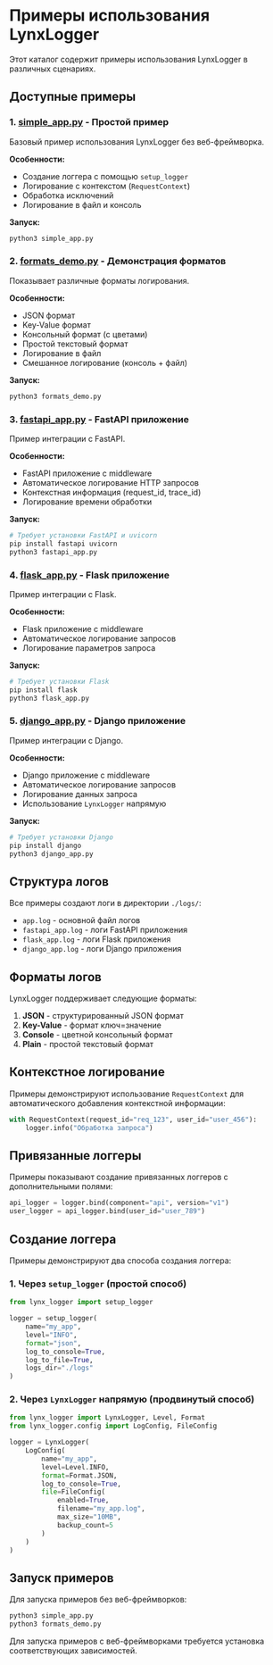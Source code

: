# Примеры использования LynxLogger

Этот каталог содержит примеры использования LynxLogger в различных сценариях.

## Доступные примеры

### 1. [simple_app.py](simple_app.py) - Простой пример
Базовый пример использования LynxLogger без веб-фреймворка.

**Особенности:**
- Создание логгера с помощью `setup_logger`
- Логирование с контекстом (`RequestContext`)
- Обработка исключений
- Логирование в файл и консоль

**Запуск:**
```bash
python3 simple_app.py
```

### 2. [formats_demo.py](formats_demo.py) - Демонстрация форматов
Показывает различные форматы логирования.

**Особенности:**
- JSON формат
- Key-Value формат
- Консольный формат (с цветами)
- Простой текстовый формат
- Логирование в файл
- Смешанное логирование (консоль + файл)

**Запуск:**
```bash
python3 formats_demo.py
```

### 3. [fastapi_app.py](fastapi_app.py) - FastAPI приложение
Пример интеграции с FastAPI.

**Особенности:**
- FastAPI приложение с middleware
- Автоматическое логирование HTTP запросов
- Контекстная информация (request_id, trace_id)
- Логирование времени обработки

**Запуск:**
```bash
# Требует установки FastAPI и uvicorn
pip install fastapi uvicorn
python3 fastapi_app.py
```

### 4. [flask_app.py](flask_app.py) - Flask приложение
Пример интеграции с Flask.

**Особенности:**
- Flask приложение с middleware
- Автоматическое логирование запросов
- Логирование параметров запроса

**Запуск:**
```bash
# Требует установки Flask
pip install flask
python3 flask_app.py
```

### 5. [django_app.py](django_app.py) - Django приложение
Пример интеграции с Django.

**Особенности:**
- Django приложение с middleware
- Автоматическое логирование запросов
- Логирование данных запроса
- Использование `LynxLogger` напрямую

**Запуск:**
```bash
# Требует установки Django
pip install django
python3 django_app.py
```

## Структура логов

Все примеры создают логи в директории `./logs/`:

- `app.log` - основной файл логов
- `fastapi_app.log` - логи FastAPI приложения
- `flask_app.log` - логи Flask приложения
- `django_app.log` - логи Django приложения

## Форматы логов

LynxLogger поддерживает следующие форматы:

1. **JSON** - структурированный JSON формат
2. **Key-Value** - формат ключ=значение
3. **Console** - цветной консольный формат
4. **Plain** - простой текстовый формат

## Контекстное логирование

Примеры демонстрируют использование `RequestContext` для автоматического добавления контекстной информации:

```python
with RequestContext(request_id="req_123", user_id="user_456"):
    logger.info("Обработка запроса")
```

## Привязанные логгеры

Примеры показывают создание привязанных логгеров с дополнительными полями:

```python
api_logger = logger.bind(component="api", version="v1")
user_logger = api_logger.bind(user_id="user_789")
```

## Создание логгера

Примеры демонстрируют два способа создания логгера:

### 1. Через `setup_logger` (простой способ)
```python
from lynx_logger import setup_logger

logger = setup_logger(
    name="my_app",
    level="INFO",
    format="json",
    log_to_console=True,
    log_to_file=True,
    logs_dir="./logs"
)
```

### 2. Через `LynxLogger` напрямую (продвинутый способ)
```python
from lynx_logger import LynxLogger, Level, Format
from lynx_logger.config import LogConfig, FileConfig

logger = LynxLogger(
    LogConfig(
        name="my_app",
        level=Level.INFO,
        format=Format.JSON,
        log_to_console=True,
        file=FileConfig(
            enabled=True,
            filename="my_app.log",
            max_size="10MB",
            backup_count=5
        )
    )
)
```

## Запуск примеров

Для запуска примеров без веб-фреймворков:

```bash
python3 simple_app.py
python3 formats_demo.py
```

Для запуска примеров с веб-фреймворками требуется установка соответствующих зависимостей. 
